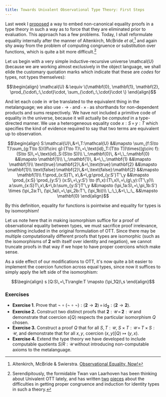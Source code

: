 ```yaml
---
title: Towards Univalent Observational Type Theory: First Steps
---
```


Last week I
[proposed](/posts/2013-06-30-terms-indexed-by-canonicity-admit-coercion-across-isomorphism.html)
a way to embed non-canonical equality proofs in a type theory in such a
way as to force that they are eliminated prior to evaluation. This
approach has a few problems. Today, I shall reformulate equality
internally after the manner of Altenkirch, McBride *et al*,[^obseqnow]
and again shy away from the problem of computing congruence or
substitution over functions, which is quite a bit more
difficult.[^laarhoven]

<!--more-->

Let us begin with a very simple inductive-recursive universe
\mathcal{U} (because we are working almost exclusively in the object
language, we shall elide the customary quotation marks which indicate
that these are *codes* for types, not types themselves):

$$\begin{align}
\mathcal{U} &:\equiv \{\mathbf{0}, \mathbf{1}, \mathbf{2},
\prod_{\cdot\,:\,\cdot}\cdot, \sum_{\cdot\,:\,\cdot}\cdot \}
\end{align}$$

And let each code in $\mathcal{U}$ be translated to the equivalent thing
in the metalanguage; we also use $\cdot\to\cdot$ and
$\cdot\times\cdot$ as shorthands for non-dependent products and sums
respectively. We have not included a primitive code of equality in the
universe, because it will actually be *computed* in a type-directed
manner. We use a heterogeneous equality code $x:S\,=\,y:T$ which
specifies the kind of evidence required to say that two terms are
equivalent up to observation.

$$\begin{align}
S:\mathcal{U}\,&=\,T:\mathcal{U} &&\mapsto
\sum_{f:S\to T}\sum_{g:T\to S}((f\circ g):(T\to
T)\,=\,\text{id}_T:(T\to T))\times((g\circ f):(S\to
S)\,=\,\text{id}_S:(S\to S))\\
\_:\mathbf{0}\, &=\,\_:\mathbf{0} &&\mapsto \mathbf{1}\\
\_:\mathbf{1}\, &=\,\_:\mathbf{1} &&\mapsto \mathbf{1}\\
\text{true}:\mathbf{2}\,&=\,\text{true}:\mathbf{2} &&\mapsto
\mathbf{1}\\
\text{false}:\mathbf{2}\,&=\,\text{false}:\mathbf{2} &&\mapsto
\mathbf{1}\\
f:\prod_{x:S}T\, x\,&=\,g:\prod_{y:S'}T'\,y &&\mapsto \prod_{x:S} \prod_{y:S'}
(x:S\,=\,y:S') \to (f\,x):(T\,x)\,=\,(g\,y):(T'\,y)\\
a:\sum_{x:S}T\,x\,&=\,b:\sum_{y:S'}T'\,y &&\mapsto
(\pi_1a:S\,=\,\pi_1b:S') \times (\pi_2a:T\, (\pi_1a)\,=\,\pi_2b:T'\, (\pi_1b))\\
\_:\_\,&=\,\_:\_ &&\mapsto \mathbf{0}
\end{align}$$

By this definition, equality for functions is pointwise and equality
for types is by isomorphism!

Let us note here that in making isomorphism suffice for a proof of
observational equality between types, we must sacrifice proof
irrelevance, something included in the original formulation of
OTT. Since there may be multiple computationally different proofs that
types are isomorphic (such as the isomorphisms of $\mathbf{2}$ with
itself over identity and negation), we cannot truncate proofs in that
way if we hope to have proper coercions which make sense.

As a side effect of our modifications to OTT, it's now quite a bit
easier to implement the coercion function across equal types, since
now it suffices to simply apply the left side of the isomorphism:

$$\begin{align}
s [Q:S\,=\,T\rangle:T \mapsto (\pi_1Q)\,s
\end{align}$$

### Exercises

- **Exercise 1**. Prove that $\lnot\circ(\lnot\circ\lnot):(\mathbf{2}\to\mathbf{2})\,=\,\text{id}_\mathbf{2}:(\mathbf{2}\to\mathbf{2})$.
- **Exercise 2.** Construct two distinct proofs that $\mathbf{2}:\mathcal{U}\,=\,\mathbf{2}:\mathcal{U}$ and demonstrate that coercion $s[Q\rangle$ respects the particular isomorphism $Q$ chosen.
- **Exercise 3.** Construct a proof $Q$ that for all $S,T:\mathcal{U}$, $S\times T:\mathcal{U}\,=\,T\times S:\mathcal{U}$, and demonstrate that for all $x,y$, coercion $(x,y)[Q\rangle\mapsto(y,x)$.
- **Exercise 4.** Extend the type theory we have developed to include computable quotients $S/R:\mathcal{U}$ without introducing non-computable axioms to the metalanguage.


[^obseqnow]: Altenkirch, McBride & Swierstra. [Observational Equality,
Now!](http://www.cs.nott.ac.uk/~txa/publ/obseqnow.pdf)

[^laarhoven]: Serendipitously, the formidable Twan van Laarhoven has
been thinking about Univalent OTT lately, and has written
[two](http://twanvl.nl/blog/agda/subst-from-cong)
[pieces](http://twanvl.nl/blog/agda/cong-from-refl) about the
difficulties in getting proper congruence and induction for identity
types in such a theory.

